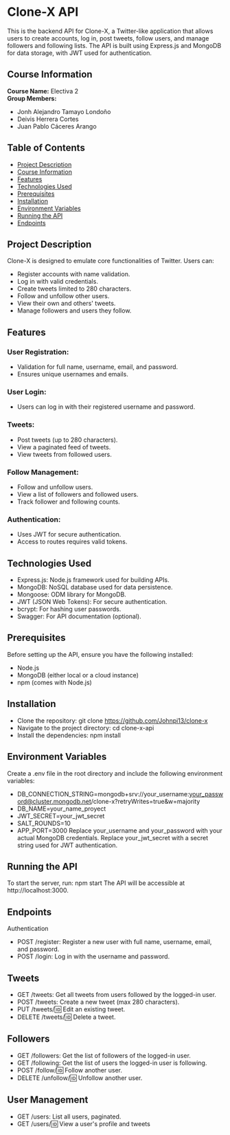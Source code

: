 # **Clone-X API**

This is the backend API for Clone-X, a Twitter-like application that allows users to create accounts, log in, post tweets, follow users, and manage followers and following lists. The API is built using Express.js and MongoDB for data storage, with JWT used for authentication.

## Course Information
 
**Course Name:** Electiva 2  
**Group Members:** 
- Jonh Alejandro Tamayo Londoño
- Deivis Herrera Cortes
- Juan Pablo Cáceres Arango

## Table of Contents
-  [Project Description](#project-description)
-  [Course Information](#course-information)
-  [Features](#features)
-  [Technologies Used](#technologies-used)
-  [Prerequisites](#prerequisites)
-  [Installation](#installation)
-  [Environment Variables](#environment-variables)
-  [Running the API](#running-the-API)
-  [Endpoints](#endpoints)

## Project Description
Clone-X is designed to emulate core functionalities of Twitter. Users can:
-  Register accounts with name validation.
-  Log in with valid credentials.
-  Create tweets limited to 280 characters.
-  Follow and unfollow other users.
-  View their own and others' tweets.
-  Manage followers and users they follow.
## Features
### User Registration:
-  Validation for full name, username, email, and password.
-  Ensures unique usernames and emails.
  
### User Login:
-  Users can log in with their registered username and password.
  
### Tweets:
-  Post tweets (up to 280 characters).
-  View a paginated feed of tweets.
-  View tweets from followed users.
  
### Follow Management:
-  Follow and unfollow users.
-  View a list of followers and followed users.
-  Track follower and following counts.
  
### Authentication:
-  Uses JWT for secure authentication.
-  Access to routes requires valid tokens.
  
## Technologies Used
-  Express.js: Node.js framework used for building APIs.
-  MongoDB: NoSQL database used for data persistence.
-  Mongoose: ODM library for MongoDB.
-  JWT (JSON Web Tokens): For secure authentication.
-  bcrypt: For hashing user passwords.
-  Swagger: For API documentation (optional).
  
## Prerequisites
Before setting up the API, ensure you have the following installed:
-  Node.js
-  MongoDB (either local or a cloud instance)
-  npm (comes with Node.js)

## Installation
-  Clone the repository: git clone https://github.com/Johnpi13/clone-x
-  Navigate to the project directory: cd clone-x-api
-  Install the dependencies: npm install
  
## Environment Variables
Create a .env file in the root directory and include the following environment variables:
-  DB_CONNECTION_STRING=mongodb+srv://your_username:your_password@cluster.mongodb.net/clone-x?retryWrites=true&w=majority
-  DB_NAME=your_name_proyect    
-  JWT_SECRET=your_jwt_secret
-  SALT_ROUNDS=10
-  APP_PORT=3000
Replace your_username and your_password with your actual MongoDB credentials.
Replace your_jwt_secret with a secret string used for JWT authentication.

## Running the API
To start the server, run: npm start
The API will be accessible at http://localhost:3000.

## Endpoints
Authentication
-  POST /register: Register a new user with full name, username, email, and password.
-  POST /login: Log in with the username and password.
  
## Tweets
-  GET /tweets: Get all tweets from users followed by the logged-in user.
-  POST /tweets: Create a new tweet (max 280 characters).
-  PUT /tweets/:id: Edit an existing tweet.
-  DELETE /tweets/:id: Delete a tweet.
  
## Followers
-  GET /followers: Get the list of followers of the logged-in user.
-  GET /following: Get the list of users the logged-in user is following.
-  POST /follow/:id: Follow another user.
-  DELETE /unfollow/:id: Unfollow another user.
  
## User Management
-  GET /users: List all users, paginated.
-  GET /users/:id: View a user's profile and tweets
 
